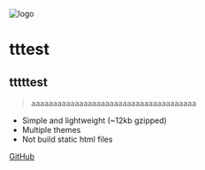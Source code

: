 ![logo](https://pic.downk.cc/item/5e43d3562fb38b8c3cd40fd8.png)
# tttest
## tttttest
> aaaaaaaaaaaaaaaaaaaaaaaaaaaaaaaaaaaaaa

* Simple and lightweight (~12kb gzipped)
* Multiple themes
* Not build static html files

[GitHub](https://github.com/kyomotoi/wiki/master)

